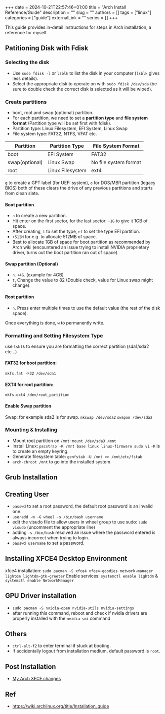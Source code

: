 +++ 
date = 2024-10-21T22:57:46+01:00
title = "Arch Install Reference/Guide"
description = ""
slug = ""
authors = []
tags = ["linux"]
categories = ["guide"]
externalLink = ""
series = []
+++

This guide provides in-detail instructions for steps in Arch installation, a reference for myself.

## Patitioning Disk with Fdisk

### Selecting the disk

- Use `sudo fdisk -l` or `lsblk` to list the disk in your computer (`lsblk` gives less details).
- Select the appropriate disk to operate on with `sudo fdisk /dev/sda` (be sure to double check the correct disk is selected as it will be wiped).

### Create partitions

- boot, root and swap (optional) partition.
- For each partition, we need to set a **partition type** and **file system format** (Partition type will be set first with fdisk).
- Partition type: Linux Filesystem, EFI System, Linux Swap
- File system type: FAT32, NTFS, VFAT etc.

| Partition      | Partition Type   | File System Format    |
| -------------- | ---------------- | --------------------- |
| boot           | EFI System       | FAT32                 |
| swap(optional) | Linux Swap       | No file system format |
| root           | Linux Filesystem | ext4                  |

`g` to create a GPT label (for UEFI system), `o` for DOS/MBR partition (legacy BIOS)
both of these clears the drive of any previous partitions and starts from clean slate.

#### Boot partition

- `n` to create a new partition.
- Hit enter on the first sector, for the last sector: `+1G` to give it 1GB of space.
- After creating, `t` to set the type, `ef` to set the type EFI partition.
- `+512M` for e.g. to allocate 512MB of space.
- Best to allocate 1GB of space for boot partition as recommended by Arch wiki (encountered an issue trying to install NVIDIA proprietary driver, turns out the boot partition ran out of space).

#### Swap partition (Optional)

- `n`. `+4G`. (example for 4GB)
- `t`, Change the value to 82 (Double check, value for Linux swap might change).

#### Root partition

- `n`. Press enter multiple times to use the default value (the rest of the disk space).

Once everything is done, `w` to permanently write.

### Formatting and Setting Filesystem Type

use `lsblk` to ensure you are formatting the correct partition (sda1/sda2 etc...)

#### FAT32 for boot partition:

`mkfs.fat -F32 /dev/sda1`

#### EXT4 for root partition:

`mkfs.ext4 /dev/root_partition`

#### Enable Swap partition

Swap: for example sda2 is for swap.
`mkswap /dev/sda2`
`swapon /dev/sda2`

### Mounting & Installing

- Mount root partition on `/mnt`: `mount /dev/sda3 /mnt`
- Install Linux: `pacstrap -K /mnt base linux linux-firmware sudo vi`
  `-K` is to create an empty keyring.
- Generate filesystem table: `genfstab -U /mnt >> /mnt/etc/fstab`
- `arch-chroot /mnt` to go into the installed system.

## Grub Installation

## Creating User

- `passwd` to set a root password, the default root password is an invalid one.
- `useradd -m -G wheel -s /bin/bash username`
- edit the visudo file to allow users in wheel group to use sudo: `sudo visudo` (uncomment the appropriate line)
- adding `-s /bin/bash` resolved an issue where the password entered is always incorrect when trying to login.
- `passwd username` to set a password.

## Installing XFCE4 Desktop Environment

xfce4 installation: `sudo pacman -S xfce4 xfce4-goodies network-manager lightdm lightdm-gtk-greeter`
Enable services: `systemctl enable lightdm` & `systemctl enable NetworkManager`

## GPU Driver installation

- `sudo pacman -S nvidia-open nvidia-utils nvidia-settings`
- after running this command, reboot and check if nvidia drivers are properly installed with the `nvidia-smi` command

## Others

- `ctrl-alt-f2` to enter terminal if stuck at booting.
- If accidentally logout from installation medium, default password is `root`.

## Post Installation

- [My Arch XFCE changes](/posts/arch-xfce-changes)

## Ref

- https://wiki.archlinux.org/title/Installation_guide
